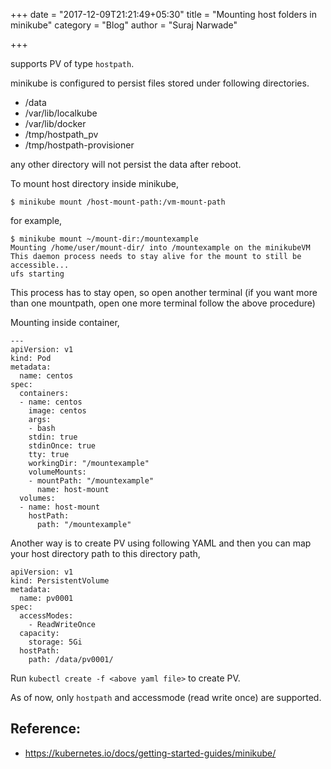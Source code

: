 +++
date = "2017-12-09T21:21:49+05:30"
title = "Mounting host folders in minikube"
category = "Blog"
author = "Suraj Narwade"

+++


supports PV of type `hostpath`.

minikube is configured to persist files stored under following directories.

* /data
* /var/lib/localkube
* /var/lib/docker
* /tmp/hostpath_pv
* /tmp/hostpath-provisioner

any other directory will not persist the data after reboot.

To mount host directory inside minikube,

```
$ minikube mount /host-mount-path:/vm-mount-path
```

for example,

```
$ minikube mount ~/mount-dir:/mountexample
Mounting /home/user/mount-dir/ into /mountexample on the minikubeVM
This daemon process needs to stay alive for the mount to still be accessible...
ufs starting
```

This process has to stay open, so open another terminal (if you want more than one mountpath, open one more terminal follow the above procedure)


Mounting inside container,

```
---
apiVersion: v1
kind: Pod
metadata:
  name: centos
spec:
  containers:
  - name: centos
    image: centos
    args:
    - bash
    stdin: true
    stdinOnce: true
    tty: true
    workingDir: "/mountexample"
    volumeMounts:
    - mountPath: "/mountexample"
      name: host-mount
  volumes:
  - name: host-mount
    hostPath:
      path: "/mountexample"
```

Another way is to create PV using following YAML and then you can map your host directory path to this directory path,

```
apiVersion: v1
kind: PersistentVolume
metadata:
  name: pv0001
spec:
  accessModes:
    - ReadWriteOnce
  capacity:
    storage: 5Gi
  hostPath:
    path: /data/pv0001/
```

Run `kubectl create -f <above yaml file>` to create PV.

As of now, only `hostpath` and accessmode (read write once) are supported.

Reference:
----------

* https://kubernetes.io/docs/getting-started-guides/minikube/

